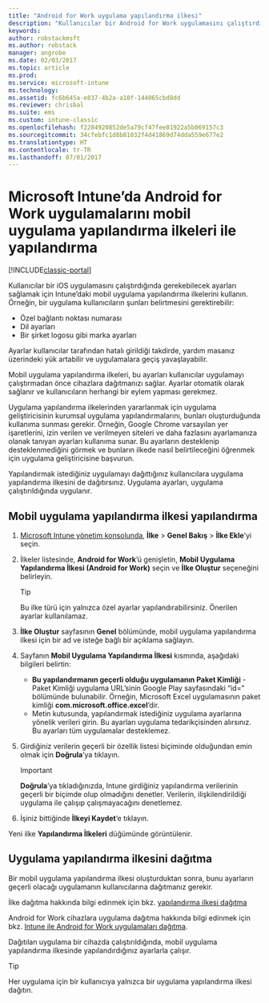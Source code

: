 ```yaml
---
title: "Android for Work uygulama yapılandırma ilkesi"
description: "Kullanıcılar bir Android for Work uygulamasını çalıştırdığında gerekebilecek ayarları sağlamak için Intune’daki mobil uygulama yapılandırma ilkelerini kullanın."
keywords: 
author: robstackmsft
ms.author: robstack
manager: angrobe
ms.date: 02/03/2017
ms.topic: article
ms.prod: 
ms.service: microsoft-intune
ms.technology: 
ms.assetid: fc6b645a-e837-4b2a-a10f-144065cbd8dd
ms.reviewer: chrisbal
ms.suite: ems
ms.custom: intune-classic
ms.openlocfilehash: f2284920852de5a79cf47fee81922a5b069157c3
ms.sourcegitcommit: 34cfebfc1d8b81032f4d41869d74dda559e677e2
ms.translationtype: HT
ms.contentlocale: tr-TR
ms.lasthandoff: 07/01/2017
---
```

# <a name="configure-android-for-work-apps-with-mobile-app-configuration-policies-in-microsoft-intune"></a>Microsoft Intune’da Android for Work uygulamalarını mobil uygulama yapılandırma ilkeleri ile yapılandırma

[!INCLUDE[classic-portal](../includes/classic-portal.md)]

Kullanıcılar bir iOS uygulamasını çalıştırdığında gerekebilecek ayarları sağlamak için Intune’daki mobil uygulama yapılandırma ilkelerini kullanın. Örneğin, bir uygulama kullanıcıların şunları belirtmesini gerektirebilir:

-   Özel bağlantı noktası numarası
-   Dil ayarları
-   Bir şirket logosu gibi marka ayarları

Ayarlar kullanıcılar tarafından hatalı girildiği takdirde, yardım masanız üzerindeki yük artabilir ve uygulamalara geçiş yavaşlayabilir.

Mobil uygulama yapılandırma ilkeleri, bu ayarları kullanıcılar uygulamayı çalıştırmadan önce cihazlara dağıtmanızı sağlar. Ayarlar otomatik olarak sağlanır ve kullanıcıların herhangi bir eylem yapması gerekmez.

Uygulama yapılandırma ilkelerinden yararlanmak için uygulama geliştiricisinin kurumsal uygulama yapılandırmalarını, bunları oluşturduğunda kullanıma sunması gerekir. Örneğin, Google Chrome varsayılan yer işaretlerini, izin verilen ve verilmeyen siteleri ve daha fazlasını ayarlamanıza olanak tanıyan ayarları kullanıma sunar. Bu ayarların desteklenip desteklenmediğini görmek ve bunların ilkede nasıl belirtileceğini öğrenmek için uygulama geliştiricisine başvurun.

Yapılandırmak istediğiniz uygulamayı dağıttığınız kullanıcılara uygulama yapılandırma ilkesini de dağıtırsınız. Uygulama ayarları, uygulama çalıştırıldığında uygulanır.

## <a name="configure-a-mobile-app-configuration-policy"></a>Mobil uygulama yapılandırma ilkesi yapılandırma

1.  [Microsoft Intune yönetim konsolunda](https://manage.microsoft.com), **İlke** &gt; **Genel Bakış** &gt; **İlke Ekle**’yi seçin.

2.  İlkeler listesinde, **Android for Work**’ü genişletin, **Mobil Uygulama Yapılandırma İlkesi (Android for Work)** seçin ve **İlke Oluştur** seçeneğini belirleyin.

    > [!TIP]
    > Bu ilke türü için yalnızca özel ayarlar yapılandırabilirsiniz. Önerilen ayarlar kullanılamaz.

3.  **İlke Oluştur** sayfasının **Genel** bölümünde, mobil uygulama yapılandırma ilkesi için bir ad ve isteğe bağlı bir açıklama sağlayın.

4. Sayfanın **Mobil Uygulama Yapılandırma İlkesi** kısmında, aşağıdaki bilgileri belirtin:
    - **Bu yapılandırmanın geçerli olduğu uygulamanın Paket Kimliği** - Paket Kimliği uygulama URL’sinin Google Play sayfasındaki “id=” bölümünde bulunabilir. Örneğin, Microsoft Excel uygulamasının paket kimliği **com.microsoft.office.excel**’dir.
    - Metin kutusunda, yapılandırmak istediğiniz uygulama ayarlarına yönelik verileri girin. Bu ayarları uygulama tedarikçisinden alırsınız. Bu ayarları tüm uygulamalar desteklemez.
5.  Girdiğiniz verilerin geçerli bir özellik listesi biçiminde olduğundan emin olmak için **Doğrula**’ya tıklayın.

    > [!IMPORTANT]
    > **Doğrula**’ya tıkladığınızda, Intune girdiğiniz yapılandırma verilerinin geçerli bir biçimde olup olmadığını denetler. Verilerin, ilişkilendirildiği uygulama ile çalışıp çalışmayacağını denetlemez.

6.  İşiniz bittiğinde **İlkeyi Kaydet**‘e tıklayın.

Yeni ilke **Yapılandırma İlkeleri** düğümünde görüntülenir.


## <a name="deploy-the-app-configuration-policy"></a>Uygulama yapılandırma ilkesini dağıtma
Bir mobil uygulama yapılandırma ilkesi oluşturduktan sonra, bunu ayarların geçerli olacağı uygulamanın kullanıcılarına dağıtmanız gerekir.

İlke dağıtma hakkında bilgi edinmek için bkz. [yapılandırma ilkesi dağıtma](/intune-classic/deploy-use/manage-settings-and-features-on-your-devices-with-microsoft-intune-policies#deploy-a-configuration-policy)

Android for Work cihazlara uygulama dağıtma hakkında bilgi edinmek için bkz. [Intune ile Android for Work uygulamaları dağıtma](android-for-work-apps.md).

Dağıtılan uygulama bir cihazda çalıştırıldığında, mobil uygulama yapılandırma ilkesinde yapılandırdığınız ayarlarla çalışır.

> [!TIP]
> Her uygulama için bir kullanıcıya yalnızca bir uygulama yapılandırma ilkesi dağıtın.
